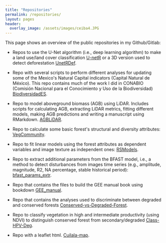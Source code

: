 ```yaml
---
title: "Repositories"
permalink: /repositories/
layout: pages
header:
  overlay_image: /assets/images/ceiba4.JPG
---
```


This page shows an overview of the public repositories in my Github/Gitlab:

* Repos to use the U-Net algorithm (i.e., deep learning algorithm) to make a land use/land cover classification [U-netR](https://github.com/JonathanVSV/U-netR) or a 3D version used to detect deforestation [UnetRDef](https://github.com/JonathanVSV/U-netRDef).

* Repo with several scripts to perform different analyses for updating some of the Mexico's Natural Capital indicators (Capital Natural de México). This repo contains much of the work I did in CONABIO (Comisión Nacional para el Conocimiento y Uso de la Biodiversidad) [BiodiversidadES](https://gitlab.com/OscarGOGO/BiodiversidadES).

* Repo to model aboveground biomass (AGB) using LiDAR. Includes scripts for calculating AGB, extracting LiDAR metrics, fitting different models, making AGB predictions and writing a manuscript using RMarkdown. [AGBLiDAR](https://github.com/JonathanVSV/AGBLiDAR).

* Repo to calculate some basic forest's structural and diversity attributes: [VegCommunity](https://github.com/JonathanVSV/VegCommunity).

* Repo to fit linear models using the forest attributes as dependent variables and image texture as independent ones: [RSModels](https://github.com/JonathanVSV/RSModels).

* Repo to extract additional parameters from the BFAST model, i.e., a method to detect disturbances from images time series (e.g., amplitude, magnitude, R2, NA percentage, stable historical period): [bfast_params_extr](https://github.com/JonathanVSV/bfast_params_extr).

* Repo that contains the files to build the GEE manual book using bookdown [GEE_manual](https://github.com/JonathanVSV/GEE_manual).

* Repo that contains the analyses used to discriminate between degraded and conserved forests [Conserved-vs-Degraded-Forest](https://github.com/JonathanVSV/Conserved-vs-Degraded-Forest).

* Repo to classify vegetation in high and intermediate productivity (using NDVI) to distinguish conserved forest from secondary/degraded [Class-HPV-Deg](https://github.com/JonathanVSV/Class-HPV-Deg). 

* Repo with a leaflet html. [Cuilala-map](https://github.com/JonathanVSV/Cuilala-map).